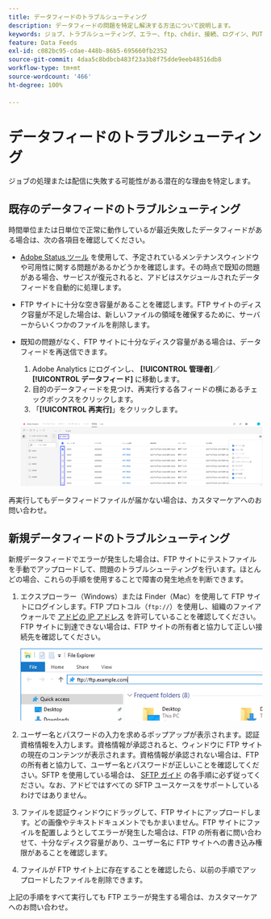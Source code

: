 ```yaml
---
title: データフィードのトラブルシューティング
description: データフィードの問題を特定し解決する方法について説明します。
keywords: ジョブ、トラブルシューティング、エラー、ftp、chdir、接続、ログイン、PUT
feature: Data Feeds
exl-id: c082bc95-cdae-448b-86b5-695660fb2352
source-git-commit: 4daa5c8bdbcb483f23a3b8f75dde9eeb48516db8
workflow-type: tm+mt
source-wordcount: '466'
ht-degree: 100%

---
```


# データフィードのトラブルシューティング

ジョブの処理または配信に失敗する可能性がある潜在的な理由を特定します。

## 既存のデータフィードのトラブルシューティング

時間単位または日単位で正常に動作しているが最近失敗したデータフィードがある場合は、次の各項目を確認してください。

* [Adobe Status ツール](https://status.adobe.com/ja/experience_cloud) を使用して、予定されているメンテナンスウィンドウや可用性に関する問題があるかどうかを確認します。その時点で既知の問題がある場合、サービスが復元されると、アドビはスケジュールされたデータフィードを自動的に処理します。
* FTP サイトに十分な空き容量があることを確認します。FTP サイトのディスク容量が不足した場合は、新しいファイルの領域を確保するために、サーバーからいくつかのファイルを削除します。
* 既知の問題がなく、FTP サイトに十分なディスク容量がある場合は、データフィードを再送信できます。

   1. Adobe Analytics にログインし、 **[!UICONTROL 管理者]**／**[!UICONTROL データフィード]** に移動します。
   2. 目的のデータフィードを見つけ、再実行する各フィードの横にあるチェックボックスをクリックします。
   3. 「**[!UICONTROL 再実行]**」をクリックします。

  ![再実行](assets/rerun.png)

再実行してもデータフィードファイルが届かない場合は、カスタマーケアへのお問い合わせ。

## 新規データフィードのトラブルシューティング

新規データフィードでエラーが発生した場合は、FTP サイトにテストファイルを手動でアップロードして、問題のトラブルシューティングを行います。ほとんどの場合、これらの手順を使用することで障害の発生地点を判断できます。

1. エクスプローラー（Windows）または Finder（Mac）を使用して FTP サイトにログインします。FTP プロトコル（`ftp://`）を使用し、組織のファイアウォールで [アドビの IP アドレス](/help/technotes/ip-addresses.md) を許可していることを確認してください。FTP サイトに到達できない場合は、FTP サイトの所有者と協力して正しい接続先を確認してください。

   ![エクスプローラー](assets/file_explorer.png)

2. ユーザー名とパスワードの入力を求めるポップアップが表示されます。認証資格情報を入力します。資格情報が承認されると、ウィンドウに FTP サイトの現在のコンテンツが表示されます。資格情報が承認されない場合は、FTP の所有者と協力して、ユーザー名とパスワードが正しいことを確認してください。SFTP を使用している場合は、 [SFTP ガイド](../ftp-and-sftp/c-sftp/ftp-sftp.md) の各手順に必ず従ってください。なお、アドビではすべての SFTP ユースケースをサポートしているわけではありません。
3. ファイルを認証ウィンドウにドラッグして、FTP サイトにアップロードします。どの画像やテキストドキュメントでもかまいません。FTP サイトにファイルを配置しようとしてエラーが発生した場合は、FTP の所有者に問い合わせて、十分なディスク容量があり、ユーザー名に FTP サイトへの書き込み権限があることを確認します。
4. ファイルが FTP サイト上に存在することを確認したら、以前の手順でアップロードしたファイルを削除できます。

上記の手順をすべて実行しても FTP エラーが発生する場合は、カスタマーケアへのお問い合わせ。
